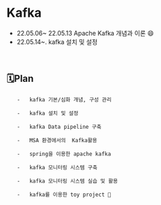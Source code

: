 # Kafka


- 22.05.06~ 22.05.13 Apache Kafka 개념과 이론 😄
- 22.05.14~. kafka 설치 및 설정

<br>

## 🗓️Plan
<ol>
    
    -   kafka 기본/심화 개념, 구성 관리
  
    -   kafka 설치 및 설정
  
    -   kafka Data pipeline 구축
  
    -   MSA 환경에서의  Kafka활용
  
    -   spring을 이용한 apache kafka
  
    -   kafka 모니터링 시스템 구축
  
    -   kafka 모니터링 시스템 실습 및 활용
  
    -   kafka를 이용한 toy project 🔭

<ul>
   
